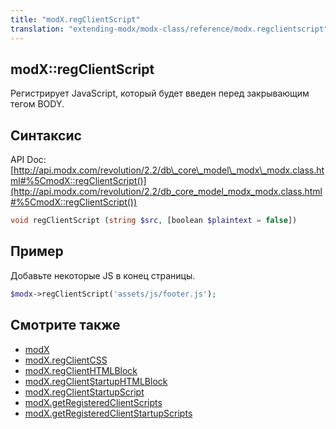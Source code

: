 ```yaml
---
title: "modX.regClientScript"
translation: "extending-modx/modx-class/reference/modx.regclientscript"
---
```


## modX::regClientScript

Регистрирует JavaScript, который будет введен перед закрывающим тегом BODY.

## Синтаксис

API Doc: [http://api.modx.com/revolution/2.2/db\_core\_model\_modx\_modx.class.html#%5CmodX::regClientScript()](http://api.modx.com/revolution/2.2/db_core_model_modx_modx.class.html#%5CmodX::regClientScript())

``` php
void regClientScript (string $src, [boolean $plaintext = false])
```

## Пример

Добавьте некоторые JS в конец страницы.

``` php
$modx->regClientScript('assets/js/footer.js');
```

## Смотрите также

- [modX](extending-modx/core-model/modx "modX")
- [modX.regClientCSS](extending-modx/modx-class/reference/modx.regclientcss "modX.regClientCSS")
- [modX.regClientHTMLBlock](extending-modx/modx-class/reference/modx.regclienthtmlblock "modX.regClientHTMLBlock")
- [modX.regClientStartupHTMLBlock](extending-modx/modx-class/reference/modx.regclientstartuphtmlblock "modX.regClientStartupHTMLBlock")
- [modX.regClientStartupScript](extending-modx/modx-class/reference/modx.regclientstartupscript "modX.regClientStartupScript")
- [modX.getRegisteredClientScripts](extending-modx/modx-class/reference/modx.getregisteredclientscripts "modX.getRegisteredClientScripts")
- [modX.getRegisteredClientStartupScripts](extending-modx/modx-class/reference/modx.getregisteredclientstartupscripts "modX.getRegisteredClientStartupScripts")
